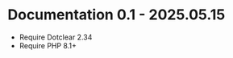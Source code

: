 Documentation 0.1 - 2025.05.15
==========================================================
* Require Dotclear 2.34
* Require PHP 8.1+
